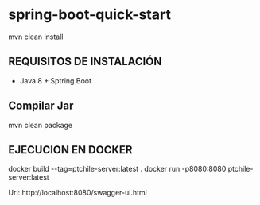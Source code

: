 # spring-boot-quick-start
mvn clean install
## REQUISITOS DE INSTALACIÓN
* Java 8 + Sptring Boot


## Compilar Jar

mvn clean package

## EJECUCION EN DOCKER

docker build --tag=ptchile-server:latest .
docker run -p8080:8080 ptchile-server:latest

Url:
http://localhost:8080/swagger-ui.html